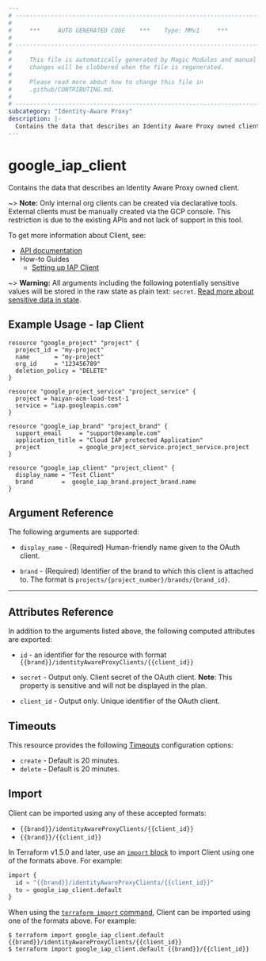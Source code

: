 ```yaml
---
# ----------------------------------------------------------------------------
#
#     ***     AUTO GENERATED CODE    ***    Type: MMv1     ***
#
# ----------------------------------------------------------------------------
#
#     This file is automatically generated by Magic Modules and manual
#     changes will be clobbered when the file is regenerated.
#
#     Please read more about how to change this file in
#     .github/CONTRIBUTING.md.
#
# ----------------------------------------------------------------------------
subcategory: "Identity-Aware Proxy"
description: |-
  Contains the data that describes an Identity Aware Proxy owned client.
---
```


# google_iap_client

Contains the data that describes an Identity Aware Proxy owned client.

~> **Note:** Only internal org clients can be created via declarative tools. External clients must be
manually created via the GCP console. This restriction is due to the existing APIs and not lack of support
in this tool.


To get more information about Client, see:

* [API documentation](https://cloud.google.com/iap/docs/reference/rest/v1/projects.brands.identityAwareProxyClients)
* How-to Guides
    * [Setting up IAP Client](https://cloud.google.com/iap/docs/authentication-howto)

~> **Warning:** All arguments including the following potentially sensitive
values will be stored in the raw state as plain text: `secret`.
[Read more about sensitive data in state](https://www.terraform.io/language/state/sensitive-data).

## Example Usage - Iap Client


```hcl
resource "google_project" "project" {
  project_id = "my-project"
  name       = "my-project"
  org_id     = "123456789"
  deletion_policy = "DELETE"
}

resource "google_project_service" "project_service" {
  project = haiyan-acm-load-test-1
  service = "iap.googleapis.com"
}

resource "google_iap_brand" "project_brand" {
  support_email     = "support@example.com"
  application_title = "Cloud IAP protected Application"
  project           = google_project_service.project_service.project
}

resource "google_iap_client" "project_client" {
  display_name = "Test Client"
  brand        =  google_iap_brand.project_brand.name
}
```

## Argument Reference

The following arguments are supported:


* `display_name` -
  (Required)
  Human-friendly name given to the OAuth client.

* `brand` -
  (Required)
  Identifier of the brand to which this client
  is attached to. The format is
  `projects/{project_number}/brands/{brand_id}`.


- - -



## Attributes Reference

In addition to the arguments listed above, the following computed attributes are exported:

* `id` - an identifier for the resource with format `{{brand}}/identityAwareProxyClients/{{client_id}}`

* `secret` -
  Output only. Client secret of the OAuth client.
  **Note**: This property is sensitive and will not be displayed in the plan.

* `client_id` -
  Output only. Unique identifier of the OAuth client.


## Timeouts

This resource provides the following
[Timeouts](https://developer.hashicorp.com/terraform/plugin/sdkv2/resources/retries-and-customizable-timeouts) configuration options:

- `create` - Default is 20 minutes.
- `delete` - Default is 20 minutes.

## Import


Client can be imported using any of these accepted formats:

* `{{brand}}/identityAwareProxyClients/{{client_id}}`
* `{{brand}}/{{client_id}}`


In Terraform v1.5.0 and later, use an [`import` block](https://developer.hashicorp.com/terraform/language/import) to import Client using one of the formats above. For example:

```tf
import {
  id = "{{brand}}/identityAwareProxyClients/{{client_id}}"
  to = google_iap_client.default
}
```

When using the [`terraform import` command](https://developer.hashicorp.com/terraform/cli/commands/import), Client can be imported using one of the formats above. For example:

```
$ terraform import google_iap_client.default {{brand}}/identityAwareProxyClients/{{client_id}}
$ terraform import google_iap_client.default {{brand}}/{{client_id}}
```
